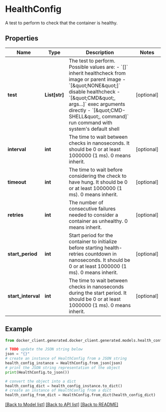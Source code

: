 # HealthConfig

A test to perform to check that the container is healthy.

## Properties

Name | Type | Description | Notes
------------ | ------------- | ------------- | -------------
**test** | **List[str]** | The test to perform. Possible values are:  - &#x60;[]&#x60; inherit healthcheck from image or parent image - &#x60;[\&quot;NONE\&quot;]&#x60; disable healthcheck - &#x60;[\&quot;CMD\&quot;, args...]&#x60; exec arguments directly - &#x60;[\&quot;CMD-SHELL\&quot;, command]&#x60; run command with system&#39;s default shell  | [optional] 
**interval** | **int** | The time to wait between checks in nanoseconds. It should be 0 or at least 1000000 (1 ms). 0 means inherit.  | [optional] 
**timeout** | **int** | The time to wait before considering the check to have hung. It should be 0 or at least 1000000 (1 ms). 0 means inherit.  | [optional] 
**retries** | **int** | The number of consecutive failures needed to consider a container as unhealthy. 0 means inherit.  | [optional] 
**start_period** | **int** | Start period for the container to initialize before starting health-retries countdown in nanoseconds. It should be 0 or at least 1000000 (1 ms). 0 means inherit.  | [optional] 
**start_interval** | **int** | The time to wait between checks in nanoseconds during the start period. It should be 0 or at least 1000000 (1 ms). 0 means inherit.  | [optional] 

## Example

```python
from docker_client.generated.docker_client.generated.models.health_config import HealthConfig

# TODO update the JSON string below
json = "{}"
# create an instance of HealthConfig from a JSON string
health_config_instance = HealthConfig.from_json(json)
# print the JSON string representation of the object
print(HealthConfig.to_json())

# convert the object into a dict
health_config_dict = health_config_instance.to_dict()
# create an instance of HealthConfig from a dict
health_config_from_dict = HealthConfig.from_dict(health_config_dict)
```
[[Back to Model list]](../README.md#documentation-for-models) [[Back to API list]](../README.md#documentation-for-api-endpoints) [[Back to README]](../README.md)


